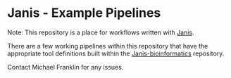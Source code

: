 # Janis - Example Pipelines

Note: This repository is a place for workflows written with [Janis](https://github.com/PMCC-BioinformaticsCore/janis). 

There are a few working pipelines within this repository that have the appropriate tool definitions
built within the [Janis-bioinformatics](https://github.com/PMCC-BioinformaticsCore/janis-bioinformatics/) repository.


Contact Michael Franklin for any issues.